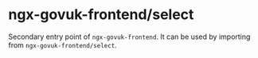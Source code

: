 # ngx-govuk-frontend/select

Secondary entry point of `ngx-govuk-frontend`. It can be used by importing from `ngx-govuk-frontend/select`.
